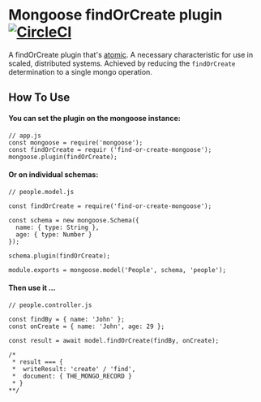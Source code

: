 # Mongoose findOrCreate plugin <atomic> [![CircleCI](https://circleci.com/gh/sam-varpass/find-or-create-mongoose/tree/master.svg?style=shield)](https://circleci.com/gh/sam-varpass/find-or-create-mongoose/tree/master)

A findOrCreate plugin that's [atomic](https://en.wikipedia.org/wiki/Atomicity_(database_systems)). A necessary characteristic for use in scaled, distributed systems. Achieved by reducing the `findOrCreate` determination to a single mongo operation.


## How To Use

#### You can set the plugin on the mongoose instance:
```
// app.js
const mongoose = require('mongoose');
const findOrCreate = requir ('find-or-create-mongoose');
mongoose.plugin(findOrCreate);
```

#### Or on individual schemas:
```
// people.model.js

const findOrCreate = require('find-or-create-mongoose');

const schema = new mongoose.Schema({
  name: { type: String },
  age: { type: Number }
});

schema.plugin(findOrCreate);

module.exports = mongoose.model('People', schema, 'people');
```

#### Then use it ...
```
// people.controller.js

const findBy = { name: 'John' };
const onCreate = { name: 'John', age: 29 };

const result = await model.findOrCreate(findBy, onCreate);

/*
 * result === {
 *	writeResult: 'create' / 'find',
 *	document: { THE_MONGO_RECORD }
 * }
**/
```


